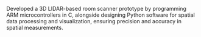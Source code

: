Developed a 3D LIDAR-based room scanner prototype by programming ARM microcontrollers in C, alongside designing Python software for spatial data processing and visualization, ensuring precision and accuracy in spatial measurements.
